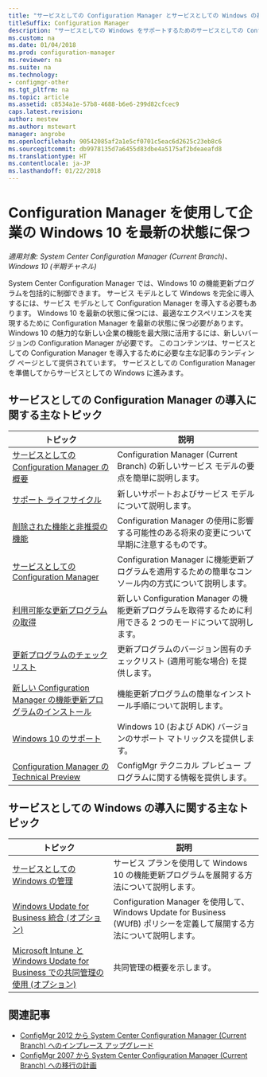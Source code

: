 ```yaml
---
title: "サービスとしての Configuration Manager とサービスとしての Windows の基本情報"
titleSuffix: Configuration Manager
description: "サービスとしての Windows をサポートするためのサービスとしての Configuration Manager の導入に関する基本情報について説明します。"
ms.custom: na
ms.date: 01/04/2018
ms.prod: configuration-manager
ms.reviewer: na
ms.suite: na
ms.technology:
- configmgr-other
ms.tgt_pltfrm: na
ms.topic: article
ms.assetid: c8534a1e-57b8-4688-b6e6-299d82cfcec9
caps.latest.revision: 
author: mestew
ms.author: mstewart
manager: angrobe
ms.openlocfilehash: 90542085af2a1e5cf0701c5eac6d2625c23eb8c6
ms.sourcegitcommit: db9978135d7a6455d83dbe4a5175af2bdeaeafd8
ms.translationtype: HT
ms.contentlocale: ja-JP
ms.lasthandoff: 01/22/2018
---
```

# <a name="keep-windows-10-up-to-date-in-the-enterprise-using-configuration-manager"></a>Configuration Manager を使用して企業の Windows 10 を最新の状態に保つ

*適用対象: System Center Configuration Manager (Current Branch)、Windows 10 (半期チャネル)*

System Center Configuration Manager では、Windows 10 の機能更新プログラムを包括的に制御できます。 サービス モデルとして Windows を完全に導入するには、サービス モデルとして Configuration Manager を導入する必要もあります。 Windows 10 を最新の状態に保つには、最適なエクスペリエンスを実現するために Configuration Manager を最新の状態に保つ必要があります。 Windows 10 の魅力的な新しい企業の機能を最大限に活用するには、新しいバージョンの Configuration Manager が必要です。 このコンテンツは、サービスとしての Configuration Manager を導入するために必要な主な記事のランディング ページとして提供されています。 サービスとしての Configuration Manager を準備してからサービスとしての Windows に進みます。

## <a name="key-topics-about-adopting-configuration-manager-as-a-service"></a>サービスとしての Configuration Manager の導入に関する主なトピック

| トピック        | 説明          | 
| ------------- |-------------|
|[サービスとしての Configuration Manager の概要](/sccm/core/plan-design/changes/whats-new-incremental-versions)|Configuration Manager (Current Branch) の新しいサービス モデルの要点を簡単に説明します。|
|[サポート ライフサイクル](/sccm/core/servers/manage/current-branch-versions-supported)|新しいサポートおよびサービス モデルについて説明します。|
|[削除された機能と非推奨の機能](/sccm/core/plan-design/changes/removed-and-deprecated-features)|Configuration Manager の使用に影響する可能性のある将来の変更について早期に注意するものです。|
|[サービスとしての Configuration Manager](/sccm/core/servers/manage/updates)|Configuration Manager に機能更新プログラムを適用するための簡単なコンソール内の方式について説明します。|
|[利用可能な更新プログラムの取得](/core/servers/manage/install-in-console-updates#get-available-updates)|新しい Configuration Manager の機能更新プログラムを取得するために利用できる 2 つのモードについて説明します。|
|[更新プログラムのチェックリスト](/sccm/core/servers/manage/install-in-console-updates#bkmk_beforeinstall)|更新プログラムのバージョン固有のチェックリスト (適用可能な場合) を提供します。| 
|[新しい Configuration Manager の機能更新プログラムのインストール](/sccm/core/servers/manage/install-in-console-updates#bkmk_install)|機能更新プログラムの簡単なインストール手順について説明します。|
|[Windows 10 のサポート](/sccm/core/plan-design/configs/support-for-windows-10)|Windows 10 (および ADK) バージョンのサポート マトリックスを提供します。|
|[Configuration Manager の Technical Preview](/sccm/core/get-started/technical-preview)|ConfigMgr テクニカル プレビュー プログラムに関する情報を提供します。|


## <a name="key-topics-about-adopting-windows-as-a-service"></a>サービスとしての Windows の導入に関する主なトピック
| トピック        | 説明          | 
| ------------- |-------------|
|[サービスとしての Windows の管理](/sccm/osd/deploy-use/manage-windows-as-a-service)|サービス プランを使用して Windows 10 の機能更新プログラムを展開する方法について説明します。|
|[Windows Update for Business 統合 (オプション)](/sccm/sum/deploy-use/integrate-windows-update-for-business-windows-10)|Configuration Manager を使用して、Windows Update for Business (WUfB) ポリシーを定義して展開する方法について説明します。|
|[Microsoft Intune と Windows Update for Business での共同管理の使用 (オプション)](/sccm/core/clients/manage/co-management-overview)|共同管理の概要を示します。| 


## <a name="related-articles"></a>関連記事

- [ConfigMgr 2012 から System Center Configuration Manager (Current Branch) へのインプレース アップグレード](/sccm/core/servers/deploy/install/upgrade-to-configuration-manager)
- [ConfigMgr 2007 から System Center Configuration Manager (Current Branch) への移行の計画](/sccm/core/migration/planning-for-migration)